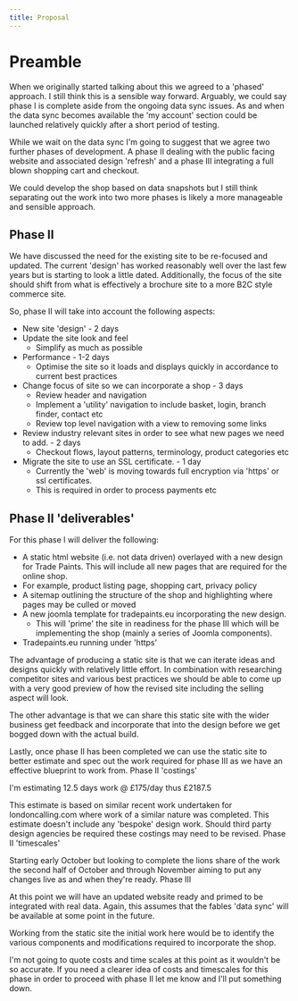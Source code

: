 ```yaml
---
title: Proposal
---
```


# Preamble

When we originally started talking about this we agreed to a 'phased' approach. I still think this is a sensible way forward. Arguably, we could say phase I is complete aside from the ongoing data sync issues. As and when the data sync becomes available the 'my account' section could be launched relatively quickly after a short period of testing.

While we wait on the data sync I'm going to suggest that we agree two further phases of development. A phase II dealing with the public facing website and associated design 'refresh' and a phase III integrating a full blown shopping cart and checkout.

We could develop the shop based on data snapshots but I still think separating out the work into two more phases is likely a more manageable and sensible approach.

## Phase II

We have discussed the need for the existing site to be re-focused and updated. The current 'design' has worked reasonably well over the last few years but is starting to look a little dated. Additionally, the focus of the site should shift from what is effectively a brochure site to a more B2C style commerce site.

So, phase II will take into account the following aspects:

  - New site 'design' - 2 days
  - Update the site look and feel
    - Simplify as much as possible
  - Performance - 1-2 days
    - Optimise the site so it loads and displays quickly in accordance to current best practices
  - Change focus of site so we can incorporate a shop - 3 days
    - Review header and navigation
    - Implement a 'utility' navigation to include basket, login, branch finder, contact etc
    - Review top level navigation with a view to removing some links
  - Review industry relevant sites in order to see what new pages we need to add. - 2 days
    - Checkout flows, layout patterns, terminology, product categories etc
  - Migrate the site to use an SSL certificate. - 1 day
    - Currently the 'web' is moving towards full encryption via 'https' or ssl certificates.
    - This is required in order to process payments etc

## Phase II 'deliverables'

For this phase I will deliver the following:

- A static html website (i.e. not data driven) overlayed with a new design for Trade Paints. This will include all new pages that are required for the online shop.
- For example, product listing page, shopping cart, privacy policy
- A sitemap outlining the structure of the shop and highlighting where pages may be culled or moved
- A new joomla template for tradepaints.eu incorporating the new design.
  - This will 'prime' the site in readiness for the phase III which will be implementing the shop (mainly a series of Joomla components).
- Tradepaints.eu running under 'https'

The advantage of producing a static site is that we can iterate ideas and designs quickly with relatively little effort. In combination with researching competitor sites and various best practices we should be able to come up with a very good preview of how the revised site including the selling aspect will look.

The other advantage is that we can share this static site with the wider business get feedback and incorporate that into the design before we get bogged down with the actual build.

Lastly, once phase II has been completed we can use the static site to better estimate and spec out the work required for phase III as we have an effective blueprint to work from.
Phase II 'costings'

I'm estimating 12.5 days work @ £175/day thus £2187.5

This estimate is based on similar recent work undertaken for londoncalling.com where work of a similar nature was completed. This estimate doesn't include any 'bespoke' design work. Should third party design agencies be required these costings may need to be revised.
Phase II 'timescales'

Starting early October but looking to complete the lions share of the work the second half of October and through November aiming to put any changes live as and when they're ready.
Phase III

At this point we will have an updated website ready and primed to be integrated with real data. Again, this assumes that the fables 'data sync' will be available at some point in the future.

Working from the static site the initial work here would be to identify the various components and modifications required to incorporate the shop.

I'm not going to quote costs and time scales at this point as it wouldn't be so accurate. If you need a clearer idea of costs and timescales for this phase in order to proceed with phase II let me know and I'll put something down.
